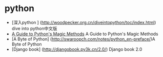 python
======

* [深入python ] (http://woodpecker.org.cn/diveintopython/toc/index.html)  dive into python中文版
* [A Guide to Python's Magic Methods](http://www.rafekettler.com/magicmethods.html) A Guide to Python's Magic Methods
* [A Byte of Python] (http://swaroopch.com/notes/python_en-preface/)A Byte of Python
* [Django book] (http://djangobook.py3k.cn/2.0/) Django book 2.0
